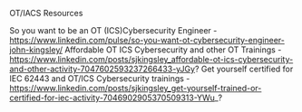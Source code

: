OT/IACS Resources

So you want to be an OT (ICS)Cybersecurity Engineer - https://www.linkedin.com/pulse/so-you-want-ot-cybersecurity-engineer-john-kingsley/
Affordable OT ICS Cybersecurity and other OT Trainings - https://www.linkedin.com/posts/sjkingsley_affordable-ot-ics-cybersecurity-and-other-activity-7047602593237266433-yJGy? 
Get yourself certified for IEC 62443 and OT/ICS Cybersecurity trainings - https://www.linkedin.com/posts/sjkingsley_get-yourself-trained-or-certified-for-iec-activity-7046902905370509313-YWu_? 
